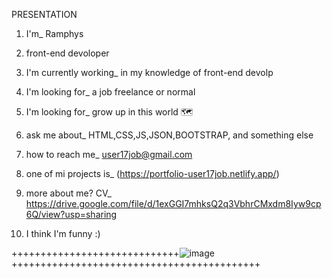 PRESENTATION 

1. I'm_ Ramphys

2. front-end devoloper

3. I'm currently working_ in my knowledge of front-end devolp

4. I'm looking for_ a job freelance or normal

5. I'm looking for_ grow up in this world 🗺 

6. ask me about_ HTML,CSS,JS,JSON,BOOTSTRAP, and something else

7. how to reach me_ user17job@gmail.com

8. one of mi projects is_ (https://portfolio-user17job.netlify.app/)

9. more about me? CV_ https://drive.google.com/file/d/1exGGI7mhksQ2q3VbhrCMxdm8Iyw9cp6Q/view?usp=sharing 

10. I think I'm funny :)


+++++++++++++++++++++++++++++![image](https://github.com/User17job/User17job/assets/131003304/191e79ef-8f7e-4f24-9381-aafb157ec040)+++++++++++++++++++++++++++++++++++++++++++
